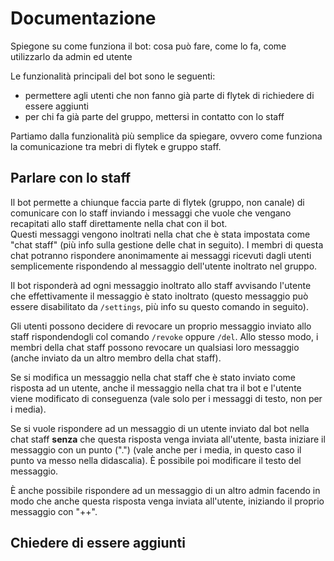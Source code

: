 # Documentazione

Spiegone su come funziona il bot: cosa può fare, come lo fa, come utilizzarlo da admin ed utente

Le funzionalità principali del bot sono le seguenti:
- permettere agli utenti che non fanno già parte di flytek di richiedere di essere aggiunti
- per chi fa già parte del gruppo, mettersi in contatto con lo staff

Partiamo dalla funzionalità più semplice da spiegare, ovvero come funziona la comunicazione tra mebri di flytek e gruppo staff.



## Parlare con lo staff

Il bot permette a chiunque faccia parte di flytek (gruppo, non canale) di comunicare con lo staff inviando i messaggi che vuole che vengano recapitati allo staff direttamente nella chat con il bot.  
Questi messaggi vengono inoltrati nella chat che è stata impostata come "chat staff" (più info sulla gestione delle chat in seguito). I membri di questa chat potranno rispondere anonimamente ai messaggi ricevuti dagli utenti semplicemente rispondendo al messaggio dell'utente inoltrato nel gruppo.  

Il bot risponderà ad ogni messaggio inoltrato allo staff avvisando l'utente che effettivamente il messaggio è stato inoltrato (questo messaggio può essere disabilitato da `/settings`, più info su questo comando in seguito).

Gli utenti possono decidere di revocare un proprio messaggio inviato allo staff rispondendogli col comando `/revoke` oppure `/del`. Allo stesso modo, i membri della chat staff possono revocare un qualsiasi loro messaggio (anche inviato da un altro membro della chat staff).

Se si modifica un messaggio nella chat staff che è stato inviato come risposta ad un utente, anche il messaggio nella chat tra il bot e l'utente viene modificato di conseguenza (vale solo per i messaggi di testo, non per i media).  

Se si vuole rispondere ad un messaggio di un utente inviato dal bot nella chat staff **senza** che questa risposta venga inviata all'utente, basta iniziare il messaggio con un punto (".") (vale anche per i media, in questo caso il punto va messo nella didascalia). È possibile poi modificare il testo del messaggio.  

È anche possibile rispondere ad un messaggio di un altro admin facendo in modo che anche questa risposta venga inviata all'utente, iniziando il proprio messaggio con "++".

## Chiedere di essere aggiunti